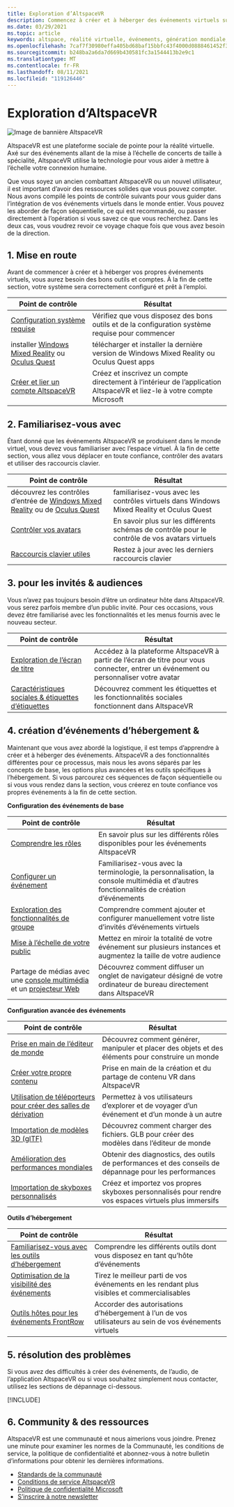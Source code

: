 ```yaml
---
title: Exploration d’AltspaceVR
description: Commencez à créer et à héberger des événements virtuels sur la plateforme AltspaceVR avec notre parcours de point de contrôle organisée.
ms.date: 03/29/2021
ms.topic: article
keywords: altspace, réalité virtuelle, événements, génération mondiale, didacticiels
ms.openlocfilehash: 7caf7f30980effa405bd68baf15bbfc43f4000d0888461452f36a1445a0b8214
ms.sourcegitcommit: b248ba2a6da7d669b430581fc3a1544413b2e9c1
ms.translationtype: MT
ms.contentlocale: fr-FR
ms.lasthandoff: 08/11/2021
ms.locfileid: "119126446"
---
```

# <a name="exploring-altspacevr"></a>Exploration d’AltspaceVR

![Image de bannière AltspaceVR](images/altspace-vr-banner.png)

AltspaceVR est une plateforme sociale de pointe pour la réalité virtuelle. Axé sur des événements allant de la mise à l’échelle de concerts de taille à spécialité, AltspaceVR utilise la technologie pour vous aider à mettre à l’échelle votre connexion humaine.

Que vous soyez un ancien combattant AltspaceVR ou un nouvel utilisateur, il est important d’avoir des ressources solides que vous pouvez compter. Nous avons compilé les points de contrôle suivants pour vous guider dans l’intégration de vos événements virtuels dans le monde entier. Vous pouvez les aborder de façon séquentielle, ce qui est recommandé, ou passer directement à l’opération si vous savez ce que vous recherchez. Dans les deux cas, vous voudrez revoir ce voyage chaque fois que vous avez besoin de la direction.

## <a name="1-getting-started"></a>1. Mise en route

Avant de commencer à créer et à héberger vos propres événements virtuels, vous aurez besoin des bons outils et comptes. À la fin de cette section, votre système sera correctement configuré et prêt à l’emploi.

|  Point de contrôle  |  Résultat  |
| --- | --- |
| [Configuration système requise](getting-started/system-requirements.md) | Vérifiez que vous disposez des bons outils et de la configuration système requise pour commencer |
| installer [Windows Mixed Reality](getting-started/wmr-installation.md) ou [Oculus Quest](getting-started/oculus-installation.md)| télécharger et installer la dernière version de Windows Mixed Reality ou Oculus Quest apps |
| [Créer et lier un compte AltspaceVR](getting-started/creating-and-linking-accounts.md) | Créez et inscrivez un compte directement à l’intérieur de l’application AltspaceVR et liez-le à votre compte Microsoft|

## <a name="2-getting-comfortable"></a>2. Familiarisez-vous avec

Étant donné que les événements AltspaceVR se produisent dans le monde virtuel, vous devez vous familiariser avec l’espace virtuel. À la fin de cette section, vous allez vous déplacer en toute confiance, contrôler des avatars et utiliser des raccourcis clavier.

|  Point de contrôle  |  Résultat  |
| --- | --- |
| découvrez les contrôles d’entrée de [Windows Mixed Reality](getting-started/wmr-controls.md) ou de [Oculus Quest](getting-started/oculus-controls.md) | familiarisez-vous avec les contrôles virtuels dans Windows Mixed Reality et Oculus Quest |
| [Contrôler vos avatars](getting-started/avatar-controls.md) | En savoir plus sur les différents schémas de contrôle pour le contrôle de vos avatars virtuels |
| [Raccourcis clavier utiles](getting-started/keyboard-shortcuts.md) | Restez à jour avec les derniers raccourcis clavier |

## <a name="3-for-guests--audiences"></a>3. pour les invités & audiences

Vous n’avez pas toujours besoin d’être un ordinateur hôte dans AltspaceVR. vous serez parfois membre d’un public invité. Pour ces occasions, vous devez être familiarisé avec les fonctionnalités et les menus fournis avec le nouveau secteur.

|  Point de contrôle  |  Résultat  |
| --- | --- |
| [Exploration de l’écran de titre](community/exploring-title-screen.md) | Accédez à la plateforme AltspaceVR à partir de l’écran de titre pour vous connecter, entrer un événement ou personnaliser votre avatar |
| [Caractéristiques sociales & étiquettes d’étiquettes](faqs/nametags.md) | Découvrez comment les étiquettes et les fonctionnalités sociales fonctionnent dans AltspaceVR |

## <a name="4-creating--hosting-events"></a>4. création d’événements d’hébergement &

Maintenant que vous avez abordé la logistique, il est temps d’apprendre à créer et à héberger des événements. AltspaceVR a des fonctionnalités différentes pour ce processus, mais nous les avons séparés par les concepts de base, les options plus avancées et les outils spécifiques à l’hébergement. Si vous parcourez ces séquences de façon séquentielle ou si vous vous rendez dans la section, vous créerez en toute confiance vos propres événements à la fin de cette section.

**Configuration des événements de base**

|  Point de contrôle  |  Résultat  |
| --- | --- |
| [Comprendre les rôles](getting-started/roles.md) | En savoir plus sur les différents rôles disponibles pour les événements AltspaceVR |
| [Configurer un événement](tutorials/creating-an-event.md) | Familiarisez-vous avec la terminologie, la personnalisation, la console multimédia et d’autres fonctionnalités de création d’événements |
| [Exploration des fonctionnalités de groupe](tutorials/group-features.md) | Comprendre comment ajouter et configurer manuellement votre liste d’invités d’événements virtuels |
| [Mise à l’échelle de votre public](faqs/scaling-audiences.md) | Mettez en miroir la totalité de votre événement sur plusieurs instances et augmentez la taille de votre audience |
| Partage de médias avec une [console multimédia](tutorials/multimedia-console.md) et un [projecteur Web](tutorials/web-projector-streaming.md) | Découvrez comment diffuser un onglet de navigateur désigné de votre ordinateur de bureau directement dans AltspaceVR |

**Configuration avancée des événements**

|  Point de contrôle  |  Résultat  |
| --- | --- |
| [Prise en main de l’éditeur de monde](world-building/world-editor-getting-started.md) | Découvrez comment générer, manipuler et placer des objets et des éléments pour construire un monde |
| [Créer votre propre contenu](community/creating-content.md) | Prise en main de la création et du partage de contenu VR dans AltspaceVR |
| [Utilisation de téléporteurs pour créer des salles de dérivation](tutorials/teleporting.md) | Permettez à vos utilisateurs d’explorer et de voyager d’un événement et d’un monde à un autre |
| [Importation de modèles 3D (glTF)](world-building/importing-models.md) | Découvrez comment charger des fichiers. GLB pour créer des modèles dans l’éditeur de monde |
| [Amélioration des performances mondiales](world-building/improving-performance.md) | Obtenir des diagnostics, des outils de performances et des conseils de dépannage pour les performances |
| [Importation de skyboxes personnalisés](world-building/uploading-custom-skyboxes.md) | Créez et importez vos propres skyboxes personnalisés pour rendre vos espaces virtuels plus immersifs |

**Outils d’hébergement**

|  Point de contrôle  |  Résultat  |
| --- | --- |
| [Familiarisez-vous avec les outils d’hébergement](tutorials/host-tools-overview.md) | Comprendre les différents outils dont vous disposez en tant qu’hôte d’événements |
| [Optimisation de la visibilité des événements](tutorials/main-events.md) | Tirez le meilleur parti de vos événements en les rendant plus visibles et commercialisables |
| [Outils hôtes pour les événements FrontRow](tutorials/host-tools-for-events.md) | Accorder des autorisations d’hébergement à l’un de vos utilisateurs au sein de vos événements virtuels |

## <a name="5-troubleshooting"></a>5. résolution des problèmes

Si vous avez des difficultés à créer des événements, de l’audio, de l’application AltspaceVR ou si vous souhaitez simplement nous contacter, utilisez les sections de dépannage ci-dessous. 

[!INCLUDE[](includes/troubleshooting.md)]

## <a name="6-community--resources"></a>6. Community & des ressources

AltspaceVR est une communauté et nous aimerions vous joindre. Prenez une minute pour examiner les normes de la Communauté, les conditions de service, la politique de confidentialité et abonnez-vous à notre bulletin d’informations pour obtenir les dernières informations.

* [Standards de la communauté](community/community-standards.md)
* [Conditions de service AltspaceVR](community/terms-of-service.md)
* [Politique de confidentialité Microsoft](https://privacy.microsoft.com/privacystatement)
* [S’inscrire à notre newsletter](community/newsletter-subscriptions.md)